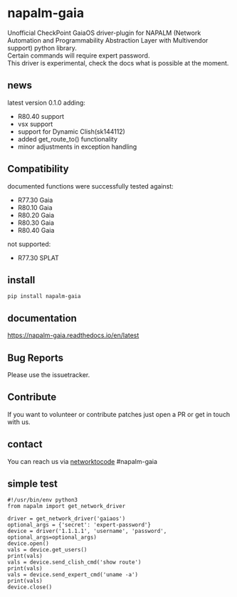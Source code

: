 # napalm-gaia

Unofficial CheckPoint GaiaOS driver-plugin for NAPALM (Network Automation and Programmability Abstraction Layer with Multivendor support) python library.<br> 
Certain commands will require expert password. <br>
This driver is experimental, check the docs what is possible at the moment.

## news

latest version 0.1.0 adding:
 - R80.40 support
 - vsx support
 - support for Dynamic Clish(sk144112)  
 - added get_route_to() functionality
 - minor adjustments in exception handling

## Compatibility

documented functions were successfully tested against:
 - R77.30 Gaia
 - R80.10 Gaia
 - R80.20 Gaia  
 - R80.30 Gaia
 - R80.40 Gaia
 
not supported:
 - R77.30 SPLAT

## install
 
    pip install napalm-gaia

## documentation

https://napalm-gaia.readthedocs.io/en/latest

## Bug Reports

Please use the issuetracker.

## Contribute

If you want to volunteer or contribute patches just open a PR or get in touch with us. 

## contact

You can reach us via [networktocode](https://networktocode.herokuapp.com/) #napalm-gaia

## simple test
    #!/usr/bin/env python3
    from napalm import get_network_driver    
    
    driver = get_network_driver('gaiaos')   
    optional_args = {'secret': 'expert-password'}
    device = driver('1.1.1.1', 'username', 'password', optional_args=optional_args)
    device.open()    
    vals = device.get_users()    
    print(vals)
    vals = device.send_clish_cmd('show route')
    print(vals)
    vals = device.send_expert_cmd('uname -a')
    print(vals)    
    device.close()

